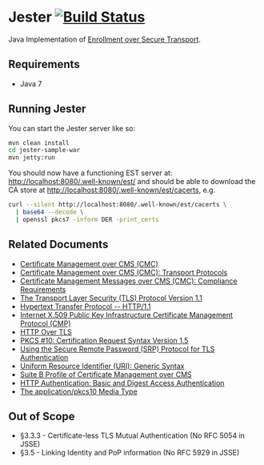 Jester [![Build Status](https://travis-ci.org/jscep/jester.png?branch=master)](https://travis-ci.org/jscep/jester)
======

Java Implementation of [Enrollment over Secure Transport](http://tools.ietf.org/html/rfc7030).

Requirements
------------

* Java 7

Running Jester
--------------

You can start the Jester server like so:

```bash
mvn clean install
cd jester-sample-war
mvn jetty:run
```

You should now have a functioning EST server at: [http://localhost:8080/.well-known/est/](http://localhost:8080/.well-known/est/) and should be able to download the CA store at [http://localhost:8080/.well-known/est/cacerts](http://localhost:8080/.well-known/est/cacerts), e.g.

```bash
curl --silent http://localhost:8080/.well-known/est/cacerts \
  | base64 --decode \
  | openssl pkcs7 -inform DER -print_certs
```

Related Documents
-----------------

  - [Certificate Management over CMS (CMC)](http://tools.ietf.org/html/rfc5272)
  - [Certificate Management over CMS (CMC): Transport Protocols](http://tools.ietf.org/html/rfc5273)
  - [Certificate Management Messages over CMS (CMC): Compliance Requirements](http://tools.ietf.org/html/rfc5274)
  - [The Transport Layer Security (TLS) Protocol Version 1.1](http://tools.ietf.org/html/rfc4346)
  - [Hypertext Transfer Protocol -- HTTP/1.1](http://tools.ietf.org/html/rfc2616)
  - [Internet X.509 Public Key Infrastructure Certificate Management Protocol (CMP)](http://tools.ietf.org/html/rfc4210)
  - [HTTP Over TLS](http://tools.ietf.org/html/rfc2818)
  - [PKCS #10: Certification Request Syntax Version 1.5](http://tools.ietf.org/html/rfc2314)
  - [Using the Secure Remote Password (SRP) Protocol for TLS Authentication](http://tools.ietf.org/html/rfc5054)
  - [Uniform Resource Identifier (URI): Generic Syntax](http://tools.ietf.org/html/rfc3986)
  - [Suite B Profile of Certificate Management over CMS](http://tools.ietf.org/html/rfc6403)
  - [HTTP Authentication: Basic and Digest Access Authentication](http://tools.ietf.org/html/rfc2617)
  - [The application/pkcs10 Media Type](http://tools.ietf.org/html/rfc5967)

Out of Scope
------------

  - §3.3.3 - Certificate-less TLS Mutual Authentication (No RFC 5054 in JSSE)
  - §3.5 - Linking Identity and PoP information (No RFC 5929 in JSSE)
